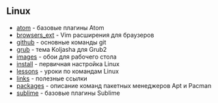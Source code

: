## Linux

* [atom](https://github.com/Koljasha/Linux/tree/master/atom) - базовые плагины Atom
* [browsers_ext](https://github.com/Koljasha/Linux/tree/master/browsers_ext) - Vim расширения для браузеров
* [github](https://github.com/Koljasha/Linux/tree/master/github) - основные команды git
* [grub](https://github.com/Koljasha/Linux/tree/master/grub) - тема Koljasha для Grub2
* [images](https://github.com/Koljasha/Linux/tree/master/images) - обои для рабочего стола
* [install](https://github.com/Koljasha/Linux/tree/master/install) - первичная настройка Linux
* [lessons](https://github.com/Koljasha/Linux/tree/master/lessons) - уроки по командам Linux
* [links](https://github.com/Koljasha/Linux/tree/master/links) - полезные ссылки
* [packages](https://github.com/Koljasha/Linux/tree/master/packages) - описание команд пакетных менеджеров Apt и Pacman
* [sublime](https://github.com/Koljasha/Linux/tree/master/sublime) - базовые плагины Sublime
